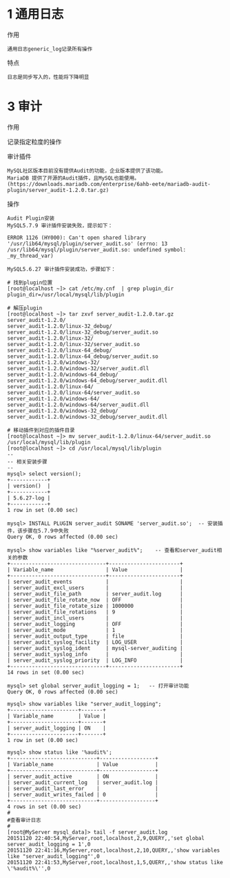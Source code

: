 

# 1 通用日志

作用

    通用日志generic_log记录所有操作    

特点

    日志是同步写入的，性能将下降明显





# 3 审计

作用

   记录指定粒度的操作
   
审计插件

    MySQL社区版本目前没有提供Audit的功能，企业版本提供了该功能。
    MariaDB 提供了开源的Audit插件，且MySQL也能使用。
    (https://downloads.mariadb.com/enterprise/6ahb-eete/mariadb-audit-plugin/server_audit-1.2.0.tar.gz)


操作

    Audit Plugin安装
    MySQL5.7.9 审计插件安装失败，提示如下：
    
    ERROR 1126 (HY000): Can't open shared library '/usr/lib64/mysql/plugin/server_audit.so' (errno: 13 /usr/lib64/mysql/plugin/server_audit.so: undefined symbol: _my_thread_var)
    
    MySQL5.6.27 审计插件安装成功，步骤如下：
    
    # 找到plugin位置
    [root@localhost ~]> cat /etc/my.cnf  | grep plugin_dir
    plugin_dir=/usr/local/mysql/lib/plugin
    
    # 解压plugin
    [root@localhost ~]> tar zxvf server_audit-1.2.0.tar.gz
    server_audit-1.2.0/
    server_audit-1.2.0/linux-32_debug/
    server_audit-1.2.0/linux-32_debug/server_audit.so
    server_audit-1.2.0/linux-32/
    server_audit-1.2.0/linux-32/server_audit.so
    server_audit-1.2.0/linux-64_debug/
    server_audit-1.2.0/linux-64_debug/server_audit.so
    server_audit-1.2.0/windows-32/
    server_audit-1.2.0/windows-32/server_audit.dll
    server_audit-1.2.0/windows-64_debug/
    server_audit-1.2.0/windows-64_debug/server_audit.dll
    server_audit-1.2.0/linux-64/
    server_audit-1.2.0/linux-64/server_audit.so
    server_audit-1.2.0/windows-64/
    server_audit-1.2.0/windows-64/server_audit.dll
    server_audit-1.2.0/windows-32_debug/
    server_audit-1.2.0/windows-32_debug/server_audit.dll
    
    # 移动插件到对应的插件目录
    [root@localhost ~]> mv server_audit-1.2.0/linux-64/server_audit.so /usr/local/mysql/lib/plugin
    [root@localhost ~]> cd /usr/local/mysql/lib/plugin
    --
    -- 相关安装步骤
    --
    mysql> select version();
    +------------+
    | version()  |
    +------------+
    | 5.6.27-log |
    +------------+
    1 row in set (0.00 sec)
    
    mysql> INSTALL PLUGIN server_audit SONAME 'server_audit.so';  -- 安装插件，该步骤在5.7.9中失败
    Query OK, 0 rows affected (0.00 sec)
    
    mysql> show variables like "%server_audit%";    -- 查看和server_audit相关的参数
    +-------------------------------+-----------------------+
    | Variable_name                 | Value                 |
    +-------------------------------+-----------------------+
    | server_audit_events           |                       |
    | server_audit_excl_users       |                       |
    | server_audit_file_path        | server_audit.log      |
    | server_audit_file_rotate_now  | OFF                   |
    | server_audit_file_rotate_size | 1000000               |
    | server_audit_file_rotations   | 9                     |
    | server_audit_incl_users       |                       |
    | server_audit_logging          | OFF                   |
    | server_audit_mode             | 1                     |
    | server_audit_output_type      | file                  |
    | server_audit_syslog_facility  | LOG_USER              |
    | server_audit_syslog_ident     | mysql-server_auditing |
    | server_audit_syslog_info      |                       |
    | server_audit_syslog_priority  | LOG_INFO              |
    +-------------------------------+-----------------------+
    14 rows in set (0.00 sec)
    
    mysql> set global server_audit_logging = 1;   -- 打开审计功能
    Query OK, 0 rows affected (0.00 sec)
    
    mysql> show variables like "server_audit_logging"; 
    +----------------------+-------+
    | Variable_name        | Value |
    +----------------------+-------+
    | server_audit_logging | ON    |
    +----------------------+-------+
    1 row in set (0.00 sec)
    
    mysql> show status like '%audit%';
    +----------------------------+------------------+
    | Variable_name              | Value            |
    +----------------------------+------------------+
    | server_audit_active        | ON               |
    | server_audit_current_log   | server_audit.log |
    | server_audit_last_error    |                  |
    | server_audit_writes_failed | 0                |
    +----------------------------+------------------+
    4 rows in set (0.00 sec)
    #
    #查看审计日志
    #
    [root@MyServer mysql_data]> tail -f server_audit.log 
    20151120 22:40:54,MyServer,root,localhost,2,9,QUERY,,'set global server_audit_logging = 1',0
    20151120 22:41:16,MyServer,root,localhost,2,10,QUERY,,'show variables like "server_audit_logging"',0
    20151120 22:41:53,MyServer,root,localhost,1,5,QUERY,,'show status like \'%audit%\'',0